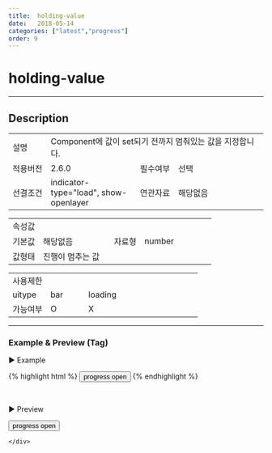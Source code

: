 ```yaml
---
title:  holding-value
date:   2018-05-14
categories: ["latest","progress"]
order: 9
---
```


holding-value
===

---

## Description

<table style="width:100%">
    <colgroup>
        <col width="15%"/>
        <col width="35%"/>
        <col width="15%"/>
        <col width="35%"/>
    </colgroup>
    <tr>
        <td class="tdTitle tdBg">설명</td>
        <td colspan="3">Component에 값이 set되기 전까지 멈춰있는 값을 지정합니다.</td>
    </tr>
    <tr>
        <td class="tdTitle tdBg">적용버전</td>
        <td>2.6.0</td>
        <td class="tdTitle tdBg">필수여부</td>
        <td>선택</td>
    </tr>
    <tr>
        <td class="tdTitle tdBg">선결조건</td>
        <td>indicator-type="load", show-openlayer</td>
        <td class="tdTitle tdBg">연관자료</td>
        <td>해당없음</td>
    </tr>
</table>
<table style="width:100%">
    <colgroup>
        <col width="15%"/>
        <col width="35%"/>
        <col width="15%"/>
        <col width="35%"/>
    </colgroup>
    <tr>
        <td class="tdTitle tdBg tdCenter" colspan="4">속성값</td>
    </tr>
    <tr>
        <td class="tdTitle tdBg">기본값</td>
        <td>해당없음</td>
        <td class="tdTitle tdBg">자료형</td>
        <td>number</td>
    </tr>
    <tr>
        <td class="tdTitle tdBg">값형태</td>
        <td colspan="3">진행이 멈추는 값</td>
    </tr>
</table>
<table style="width:100%">
    <colgroup>
        <col width="20%"/>
        <col width="20%"/>
        <col width="20%"/>
        <col width="20%"/>
        <col width="20%"/>
    </colgroup>
    <tr>
        <td class="tdTitle tdBg tdCenter" colspan="5">사용제한</td>
    </tr>
    <tr>
        <td class="tdTitle tdBg">uitype</td>
        <td class="tdCenter">bar</td>
        <td class="tdCenter">loading</td>
        <td></td>
        <td></td>
    </tr>
    <tr>
        <td class="tdTitle tdBg">가능여부</td>
        <td class="tdBlue tdCenter">O</td>
        <td class="tdCenter">X</td>
        <td></td>
        <td></td>
    </tr>
</table>

---
### Example & Preview (Tag)

<sbux-tabs id="exTab1" name="exTab1" uitype="normal" title-target-id-array="exTab1_1" title-text-array="bar" is-scrollable="false">
</sbux-tabs>
<div class="tab-content">
    <div id="exTab1_1">

▶ Example

{% highlight html %}
<input type="button" value="progress open" onclick="SBUxMethod.openProgress('sbTagNm1_1')">
<sbux-progress id="sbIdx1_1" name="sbTagNm1_1" uitype="bar" indicator-type="load" show-openlayer="true" holding-value="20">
    <progress-bar>
       <bar valuenow="0"></bar>
    </progress-bar>
</sbux-progress>
{% endhighlight %}

<br>

▶ Preview 

<input type="button" value="progress open" onclick="SBUxMethod.openProgress('sbTagNm1_1')">
<sbux-progress id="sbIdx1_1" name="sbTagNm1_1" uitype="bar" indicator-type="load" show-openlayer="true" holding-value="20">
    <progress-bar>
       <bar valuenow="0"></bar>
    </progress-bar>
</sbux-progress>

    </div>
</div>